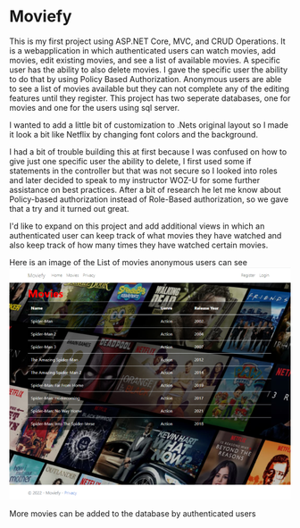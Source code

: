 # Moviefy

This is my first project using ASP.NET Core, MVC, and CRUD Operations. It is a webapplication in which authenticated users can watch movies, add movies, edit existing movies, and
see a list of available movies. A specific user has the ability to also delete movies. I gave the specific user the ability to do that by using Policy Based Authorization. 
Anonymous users are able to see a list of movies available but they can not complete any of the editing features until they register. This project has two seperate databases, one 
for movies and one for the users using sql server.

I wanted to add a little bit of customization to .Nets original layout so I made it look a bit like Netflix by changing font colors and the background.

I had a bit of trouble building this at first because I was confused on how to give just one specific user the ability to delete, I first used some if statements in the controller
but that was not secure so I looked into roles and later decided to speak to my instructor WOZ-U for some further assistance on best practices. After a bit of research he let me
know about Policy-based authorization instead of Role-Based authorization, so we gave that a try and it turned out great.

I'd like to expand on this project and add additional views in which an authenticated user can keep track of what movies they have watched and also keep track of how many times
they have watched certain movies.

Here is an image of the List of movies anonymous users can see
![Moviefy](Moviefy/ReadMeImage/ReadMeImage.png)

More movies can be added to the database by authenticated users
